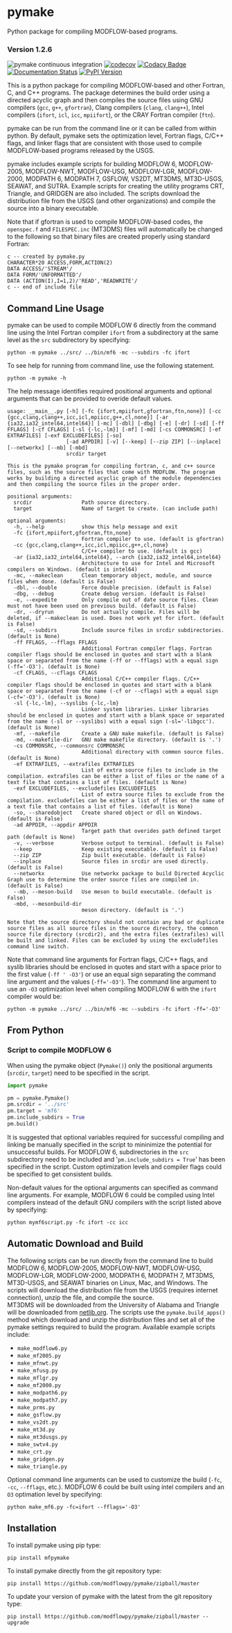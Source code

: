 # pymake

Python package for compiling MODFLOW-based programs.

### Version 1.2.6

![pymake continuous integration](https://github.com/modflowpy/pymake/workflows/pymake%20continuous%20integration/badge.svg)
[![codecov](https://codecov.io/gh/modflowpy/pymake/branch/master/graph/badge.svg)](https://codecov.io/gh/modflowpy/pymake)
[![Codacy Badge](https://app.codacy.com/project/badge/Grade/fe4275a3cfb84acf9c84aba7b4ae2086)](https://www.codacy.com/gh/modflowpy/pymake/dashboard?utm_source=github.com&amp;utm_medium=referral&amp;utm_content=modflowpy/pymake&amp;utm_campaign=Badge_Grade)
[![Documentation Status](https://readthedocs.org/projects/mfpymake/badge/?version=latest)](https://mfpymake.readthedocs.io/en/latest/?badge=latest)
[![PyPI Version](https://img.shields.io/pypi/v/mfpymake.png)](https://pypi.python.org/pypi/mfpymake)

This is a python package for compiling MODFLOW-based and other Fortran, C, and
C++ programs. The package determines the build order using a directed acyclic
graph and then compiles the source files using GNU compilers (`gcc`, `g++`,
`gfortran`), Clang compilers (`clang`, `clang++`), Intel compilers (`ifort`, 
`icl`, `icc`, `mpiifort`), or the CRAY Fortran compiler (`ftn`).

pymake can be run from the command line or it can be called from within python.
By default, pymake sets the optimization level, Fortran flags, C/C++ flags, and
linker flags that are consistent with those used to compile MODFLOW-based
programs released by the USGS.

pymake includes example scripts for building MODFLOW 6, MODFLOW-2005,
MODFLOW-NWT, MODFLOW-USG, MODFLOW-LGR, MODFLOW-2000, MODPATH 6, MODPATH 7,
GSFLOW, VS2DT, MT3DMS, MT3D-USGS, SEAWAT, and SUTRA. Example scripts for
creating the utility programs CRT, Triangle, and GRIDGEN are also included. The
scripts download the distribution file from the USGS (and other organizations)
and compile the source into a binary executable.

Note that if gfortran is used to compile MODFLOW-based codes, the `openspec.f`
and `FILESPEC.inc` (MT3DMS) files will automatically be changed to the
following so that binary files are created properly using standard Fortran:

```
c -- created by pymake.py
CHARACTER*20 ACCESS,FORM,ACTION(2)
DATA ACCESS/'STREAM'/
DATA FORM/'UNFORMATTED'/
DATA (ACTION(I),I=1,2)/'READ','READWRITE'/
c -- end of include file
```

## Command Line Usage

pymake can be used to compile MODFLOW 6 directly from the command line using
the Intel Fortran compiler `ifort` from a subdirectory at the same level as
the `src` subdirectory by specifying:

```
python -m pymake ../src/ ../bin/mf6 -mc --subdirs -fc ifort
```

To see help for running from command line, use the following statement.

```
python -m pymake -h
```

The help message identifies required positional arguments and optional
arguments that can be provided to overide default values.

```
usage: __main__.py [-h] [-fc {ifort,mpiifort,gfortran,ftn,none}] [-cc {gcc,clang,clang++,icc,icl,mpiicc,g++,cl,none}] [-ar {ia32,ia32_intel64,intel64}] [-mc] [-dbl] [-dbg] [-e] [-dr] [-sd] [-ff FFLAGS] [-cf CFLAGS] [-sl {-lc,-lm}] [-mf] [-md] [-cs COMMONSRC] [-ef EXTRAFILES] [-exf EXCLUDEFILES] [-so]
                   [-ad APPDIR] [-v] [--keep] [--zip ZIP] [--inplace] [--networkx] [--mb] [-mbd]
                   srcdir target

This is the pymake program for compiling fortran, c, and c++ source files, such as the source files that come with MODFLOW. The program works by building a directed acyclic graph of the module dependencies and then compiling the source files in the proper order.

positional arguments:
  srcdir                Path source directory.
  target                Name of target to create. (can include path)

optional arguments:
  -h, --help            show this help message and exit
  -fc {ifort,mpiifort,gfortran,ftn,none}
                        Fortran compiler to use. (default is gfortran)
  -cc {gcc,clang,clang++,icc,icl,mpiicc,g++,cl,none}
                        C/C++ compiler to use. (default is gcc)
  -ar {ia32,ia32_intel64,intel64}, --arch {ia32,ia32_intel64,intel64}
                        Architecture to use for Intel and Microsoft compilers on Windows. (default is intel64)
  -mc, --makeclean      Clean temporary object, module, and source files when done. (default is False)
  -dbl, --double        Force double precision. (default is False)
  -dbg, --debug         Create debug version. (default is False)
  -e, --expedite        Only compile out of date source files. Clean must not have been used on previous build. (default is False)
  -dr, --dryrun         Do not actually compile. Files will be deleted, if --makeclean is used. Does not work yet for ifort. (default is False)
  -sd, --subdirs        Include source files in srcdir subdirectories. (default is None)
  -ff FFLAGS, --fflags FFLAGS
                        Additional Fortran compiler flags. Fortran compiler flags should be enclosed in quotes and start with a blank space or separated from the name (-ff or --fflags) with a equal sign (-ff='-O3'). (default is None)
  -cf CFLAGS, --cflags CFLAGS
                        Additional C/C++ compiler flags. C/C++ compiler flags should be enclosed in quotes and start with a blank space or separated from the name (-cf or --cflags) with a equal sign (-cf='-O3'). (default is None)
  -sl {-lc,-lm}, --syslibs {-lc,-lm}
                        Linker system libraries. Linker libraries should be enclosed in quotes and start with a blank space or separated from the name (-sl or --syslibs) with a equal sign (-sl='-libgcc'). (default is None)
  -mf, --makefile       Create a GNU make makefile. (default is False)
  -md, --makefile-dir   GNU make makefile directory. (default is '.')
  -cs COMMONSRC, --commonsrc COMMONSRC
                        Additional directory with common source files. (default is None)
  -ef EXTRAFILES, --extrafiles EXTRAFILES
                        List of extra source files to include in the compilation. extrafiles can be either a list of files or the name of a text file that contains a list of files. (default is None)
  -exf EXCLUDEFILES, --excludefiles EXCLUDEFILES
                        List of extra source files to exclude from the compilation. excludefiles can be either a list of files or the name of a text file that contains a list of files. (default is None)
  -so, --sharedobject   Create shared object or dll on Windows. (default is False)
  -ad APPDIR, --appdir APPDIR
                        Target path that overides path defined target path (default is None)
  -v, --verbose         Verbose output to terminal. (default is False)
  --keep                Keep existing executable. (default is False)
  --zip ZIP             Zip built executable. (default is False)
  --inplace             Source files in srcdir are used directly. (default is False)
  --networkx            Use networkx package to build Directed Acyclic Graph use to determine the order source files are compiled in. (default is False)
  --mb, --meson-build   Use meson to build executable. (default is False)
  -mbd, --mesonbuild-dir
                        meson directory. (default is '.')

Note that the source directory should not contain any bad or duplicate source files as all source files in the source directory, the common source file directory (srcdir2), and the extra files (extrafiles) will be built and linked. Files can be excluded by using the excludefiles command line switch.
```

Note that command line arguments for Fortran flags, C/C++ flags, and syslib
libraries should be enclosed in quotes and start with a space prior to the
first value (`-ff ' -O3'`) or use an equal sign separating the command line
argument and the values (`-ff='-O3'`). The command line argument to use an
`-O3` optimization level when compiling MODFLOW 6 with the `ifort` compiler
would be:

```
python -m pymake ../src/ ../bin/mf6 -mc --subdirs -fc ifort -ff='-O3'
```

## From Python

### Script to compile MODFLOW 6

When using the pymake object (`Pymake()`) only the positional arguments
(`srcdir`, `target`) need to be specified in the script.

```python
import pymake

pm = pymake.Pymake()
pm.srcdir = '../src'
pm.target = 'mf6'
pm.include_subdirs = True
pm.build()
```

It is suggested that optional variables required for successful compiling and
linking be manually specified in the script to mininimize the potential for
unsuccessful builds. For MODFLOW 6, subdirectories in the `src` subdirectory
need to be included and '`pm.include_subdirs = True`' has been specified in the
script. Custom optimization levels and compiler flags could be specified to get
consistent builds.

Non-default values for the optional arguments can specified as command line
arguments. For example, MODFLOW 6 could be compiled using Intel compilers
instead of the default GNU compilers with the script listed above by
specifying:

```
python mymf6script.py -fc ifort -cc icc
```

## Automatic Download and Build

The following scripts can be run directly from the command line to build
MODFLOW 6, MODFLOW-2005, MODFLOW-NWT, MODFLOW-USG, MODFLOW-LGR, MODFLOW-2000,
MODPATH 6, MODPATH 7, MT3DMS, MT3D-USGS, and SEAWAT binaries on Linux, Mac, and
Windows. The scripts will download the distribution file from the USGS
(requires internet connection), unzip the file, and compile the source.  
MT3DMS will be downloaded from the University of Alabama and Triangle will be
downloaded from
[netlib.org](http://www.netlib.org/voronoi/triangle.zip). The scripts use the
`pymake.build_apps()` method which download and unzip the distribution files
and set all of the pymake settings required to build the program. Available
example scripts include:

* `make_modflow6.py`
* `make_mf2005.py`
* `make_mfnwt.py`
* `make_mfusg.py`
* `make_mflgr.py`
* `make_mf2000.py`
* `make_modpath6.py`
* `make_modpath7.py`
* `make_prms.py`
* `make_gsflow.py`
* `make_vs2dt.py`
* `make_mt3d.py`
* `make_mt3dusgs.py`
* `make_swtv4.py`
* `make_crt.py`
* `make_gridgen.py`
* `make_triangle.py`

Optional command line arguments can be used to customize the build (`-fc`,
`-cc`, `--fflags`, etc.). MODFLOW 6 could be built using intel compilers and
an `O3` optimation level by specifying:

```
python make_mf6.py -fc=ifort --fflags='-O3'
```

## Installation

To install pymake using pip type:

```
pip install mfpymake
```

To install pymake directly from the git repository type:

```
pip install https://github.com/modflowpy/pymake/zipball/master
```

To update your version of pymake with the latest from the git repository type:

```
pip install https://github.com/modflowpy/pymake/zipball/master --upgrade
```
